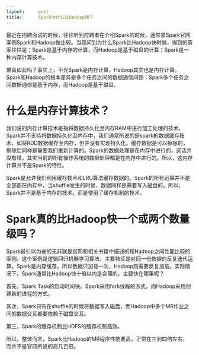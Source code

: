 ```yaml
---
layout:     post
title:      Spark为什么比Hadoop快？
---
```

<div id="article_content" class="article_content clearfix csdn-tracking-statistics" data-pid="blog" data-mod="popu_307" data-dsm="post">
								            <link rel="stylesheet" href="https://csdnimg.cn/release/phoenix/template/css/ck_htmledit_views-f76675cdea.css">
						<div class="htmledit_views" id="content_views">
                <p>最近在招聘面试的时候，往往听到应聘者在介绍Spark的时候，通常拿Spark官网案例Spark和Hadoop做比较。当我问到为什么Spark比Hadoop快时候，得到的答案往往是：Spark是基于内存的计算，而Hadoop是基于磁盘的计算；Spark是一种内存计算技术。</p>

<p>果真如此吗？事实上，不光Spark是内存计算，Hadoop其实也是内存计算。Spark和Hadoop的根本差异是多个任务之间的数据通信问题：Spark多个任务之间数据通信是基于内存，而Hadoop是基于磁盘。</p>

<h1><a name="t0"></a>什么是内存计算技术？</h1>

<p>我们说的内存计算技术是指将数据持久化至内存RAM中进行加工处理的技术。Spark并不支持将数据持久化至内存中，我们通常所说的是spark的数据缓存技术，如将RDD数据缓存至内存，但并没有实现持久化。缓存数据是可以擦除的，擦除后同样是需要我们重新计算的。Spark的数据处理是在内存中进行的，这话并没有错，其实当前的所有操作系统的数据处理都是在内存中进行的。所以，这内存计算并不是Spark的特性。</p>

<p>Spark是允许我们利用缓存技术和LRU算法缓存数据的。Spark的所有运算并不是全部都在内存中，当shuffle发生的时候，数据同样是需要写入磁盘的。所以，Spark并不是基于内存的技术，而是使用了缓存机制的技术。</p>

<h1><a name="t1"></a>Spark真的比Hadoop快一个或两个数量级吗？</h1>

<p>Spark最引以为豪的无非就是官网和相关书籍中描述的和Hadoop之间性能比较的案例。这个案例是逻辑回归机器学习算法，主要特征是对同一份数据的反复迭代运算。Spark是内存缓存，所以数据只加载一次，Hadoop则需要反复加载。实际情况下，Spark通常比Hadoop快十倍以内是合理的。主要快在哪里呢？</p>

<p>首先，Spark Task的启动时间快。Spark采用fork线程的方式，而Hadoop采用创建新的进程的方式。</p>

<p>其次，Spark只有在shuffle的时候将数据写入磁盘，而Hadoop中多个MR作业之间的数据交互都要依赖于磁盘交互。</p>

<p>第三，Spark的缓存机制比HDFS的缓存机制高效。</p>

<p>所以，整体而言，Spark比Hadoop的MR程序性能要高，正常在三到四倍左右，而并不是官网所说的高几百倍。</p>            </div>
                </div>